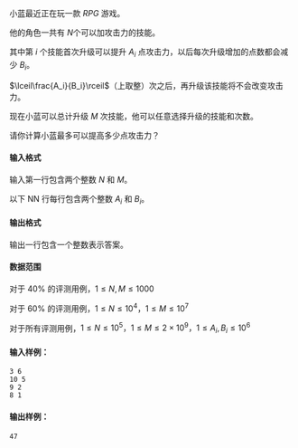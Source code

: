 
小蓝最近正在玩一款 $RPG$ 游戏。

他的角色一共有 $N$个可以加攻击力的技能。

其中第 $i$ 个技能首次升级可以提升 $A_i$ 点攻击力，以后每次升级增加的点数都会减少 $B_i$。

$\lceil\frac{A_i}{B_i}\rceil$（上取整）次之后，再升级该技能将不会改变攻击力。

现在小蓝可以总计升级 $M$ 次技能，他可以任意选择升级的技能和次数。

请你计算小蓝最多可以提高多少点攻击力？

#### 输入格式

输入第一行包含两个整数 $N$ 和 $M$。

以下 NN 行每行包含两个整数 $A_i$ 和 $B_i$。

#### 输出格式

输出一行包含一个整数表示答案。

#### 数据范围

对于 $40\%$ 的评测用例，$1≤N,M≤1000$

对于 $60\%$ 的评测用例，$1≤N≤10^4，1≤M≤10^7$

对于所有评测用例，$1≤N≤10^5，1≤M≤2×10^9，1≤A_i,B_i≤10^6$

#### 输入样例：

```
3 6
10 5
9 2
8 1
```

#### 输出样例：

```
47
```
